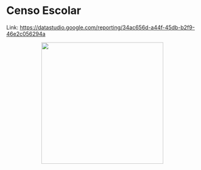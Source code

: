 # Censo Escolar
Link: https://datastudio.google.com/reporting/34ac656d-a44f-45db-b2f9-46e2c056294a

<p align="center">
  <img width="320" src="![C├│pia_de_Data_Studio_Reporting_-_26_09_2022_19_251024_1](https://user-images.githubusercontent.com/71914264/192434430-abfb70f5-142f-40b3-b6f1-11ff89b5eab8.jpg)">
</p>
